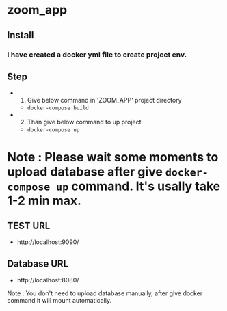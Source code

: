 # zoom_app

## Install 

### I have created a docker yml file to create project env. 

## Step 

 - 1. Give below command in 'ZOOM_APP' project directory 
    - `docker-compose build`
 - 2. Than give below command to up project 
    - `docker-compose up`

# Note : Please wait some moments to upload database after give `docker-compose up` command. It's usally take 1-2 min max.

## TEST URL 

- http://localhost:9090/

## Database URL 

- http://localhost:8080/

Note : You don't need to upload database manually, after give docker command it will mount automatically. 

